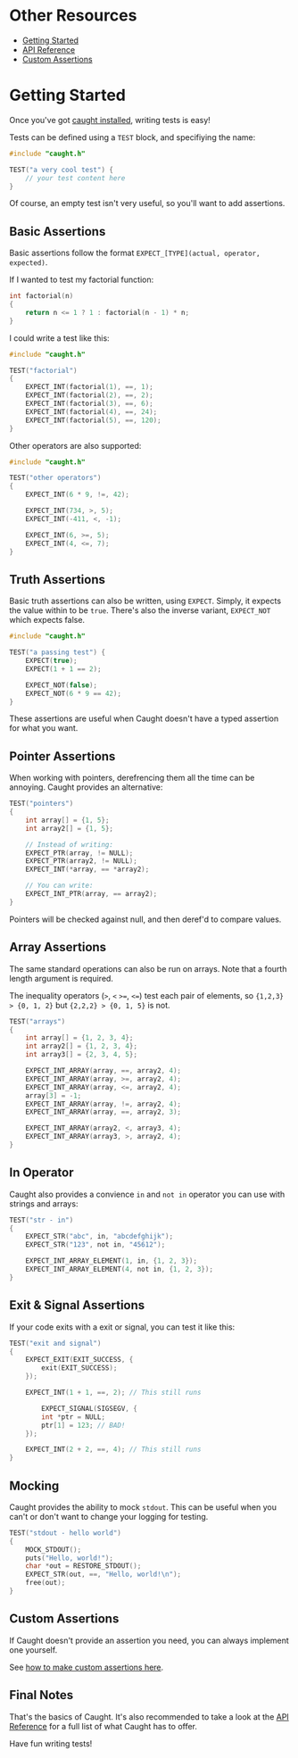 # Other Resources

- [Getting Started](#getting-started)
- [API Reference](./api-reference.md)
- [Custom Assertions](./custom-assertions.md)

# Getting Started

Once you've got [caught installed](../README.md#installation), writing tests is easy!

Tests can be defined using a `TEST` block, and specifiying the name:

```c
#include "caught.h"

TEST("a very cool test") {
    // your test content here
}
```

Of course, an empty test isn't very useful, so you'll want to add assertions.

## Basic Assertions

Basic assertions follow the format `EXPECT_[TYPE](actual, operator, expected)`.

If I wanted to test my factorial function:
```c
int factorial(n)
{
    return n <= 1 ? 1 : factorial(n - 1) * n;
}
```

I could write a test like this:

```c
#include "caught.h"

TEST("factorial")
{
    EXPECT_INT(factorial(1), ==, 1);
    EXPECT_INT(factorial(2), ==, 2);
    EXPECT_INT(factorial(3), ==, 6);
    EXPECT_INT(factorial(4), ==, 24);
    EXPECT_INT(factorial(5), ==, 120);
}
```

Other operators are also supported:
```c
#include "caught.h"

TEST("other operators")
{
    EXPECT_INT(6 * 9, !=, 42);

    EXPECT_INT(734, >, 5);
    EXPECT_INT(-411, <, -1);

    EXPECT_INT(6, >=, 5);
    EXPECT_INT(4, <=, 7);
}
```

## Truth Assertions

Basic truth assertions can also be written, using `EXPECT`. Simply, it expects the value within to be `true`.
There's also the inverse variant, `EXPECT_NOT` which expects false.

```c
#include "caught.h"

TEST("a passing test") {
    EXPECT(true);
    EXPECT(1 + 1 == 2);

    EXPECT_NOT(false);
    EXPECT_NOT(6 * 9 == 42);
}
```

These assertions are useful when Caught doesn't have a typed assertion for what you want.

## Pointer Assertions

When working with pointers, derefrencing them all the time can be annoying. Caught provides an alternative:

```c
TEST("pointers")
{
    int array[] = {1, 5};
    int array2[] = {1, 5};

    // Instead of writing:
    EXPECT_PTR(array, != NULL);
    EXPECT_PTR(array2, != NULL);
    EXPECT_INT(*array, == *array2);

    // You can write:
    EXPECT_INT_PTR(array, == array2);
}
```

Pointers will be checked against null, and then deref'd to compare values.

## Array Assertions

The same standard operations can also be run on arrays. Note that a fourth length argument is required.

The inequality operators (`>`, `<` `>=`, `<=`) test each pair of elements,
so `{1,2,3} > {0, 1, 2}` but `{2,2,2} > {0, 1, 5}` is not.

```c
TEST("arrays")
{
    int array[] = {1, 2, 3, 4};
    int array2[] = {1, 2, 3, 4};
    int array3[] = {2, 3, 4, 5};

    EXPECT_INT_ARRAY(array, ==, array2, 4);
    EXPECT_INT_ARRAY(array, >=, array2, 4);
    EXPECT_INT_ARRAY(array, <=, array2, 4);
    array[3] = -1;
    EXPECT_INT_ARRAY(array, !=, array2, 4);
    EXPECT_INT_ARRAY(array, ==, array2, 3);

    EXPECT_INT_ARRAY(array2, <, array3, 4);
    EXPECT_INT_ARRAY(array3, >, array2, 4);
}
```

## In Operator

Caught also provides a convience `in` and `not in` operator you can use with strings and arrays:

```c
TEST("str - in")
{
    EXPECT_STR("abc", in, "abcdefghijk");
    EXPECT_STR("123", not in, "45612");

    EXPECT_INT_ARRAY_ELEMENT(1, in, {1, 2, 3});
    EXPECT_INT_ARRAY_ELEMENT(4, not in, {1, 2, 3});
}
```

## Exit & Signal Assertions

If your code exits with a exit or signal, you can test it like this:

```c
TEST("exit and signal")
{
    EXPECT_EXIT(EXIT_SUCCESS, {
        exit(EXIT_SUCCESS);
    });

    EXPECT_INT(1 + 1, ==, 2); // This still runs

        EXPECT_SIGNAL(SIGSEGV, {
        int *ptr = NULL;
        ptr[1] = 123; // BAD!
    });

    EXPECT_INT(2 + 2, ==, 4); // This still runs
}
```

## Mocking

Caught provides the ability to mock `stdout`.
This can be useful when you can't or don't want to change your logging for testing.

```c
TEST("stdout - hello world")
{
    MOCK_STDOUT();
    puts("Hello, world!");
    char *out = RESTORE_STDOUT();
    EXPECT_STR(out, ==, "Hello, world!\n");
    free(out);
}
```

## Custom Assertions

If Caught doesn't provide an assertion you need, you can always implement one yourself.

See [how to make custom assertions here](./custom-assertions.md).

## Final Notes

That's the basics of Caught.
It's also recommended to take a look at the [API Reference](./api-reference.md) for a full list of what Caught has to offer.

Have fun writing tests!
